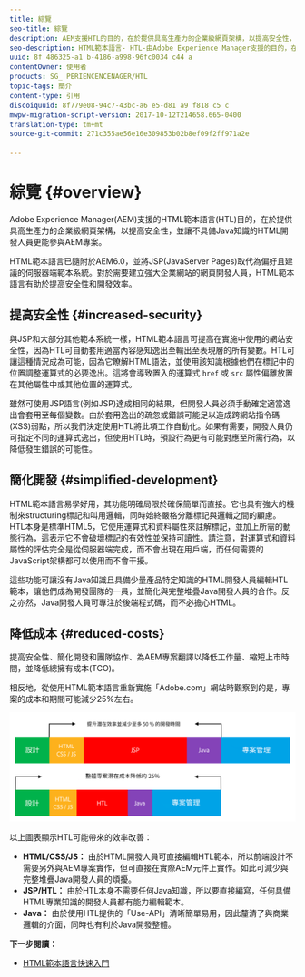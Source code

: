 ```yaml
---
title: 綜覽
seo-title: 綜覽
description: AEM支援HTL的目的，在於提供具高生產力的企業級網頁架構，以提高安全性，並讓不具備Java知識的HTML開發人員更能參與AEM專案。
seo-description: HTML範本語言- HTL-由Adobe Experience Manager支援的目的，在於提供具高生產力的企業級網頁架構，以提高安全性，並讓不具備Java知識的HTML開發人員更能參與AEM專案。
uuid: 8f 486325-a1 b-4186-a998-96fc0034 c44 a
contentOwner: 使用者
products: SG_ PERIENCENCENAGER/HTL
topic-tags: 簡介
content-type: 引用
discoiquuid: 8f779e08-94c7-43bc-a6 e5-d81 a9 f818 c5 c
mwpw-migration-script-version: 2017-10-12T214658.665-0400
translation-type: tm+mt
source-git-commit: 271c355ae56e16e309853b02b8ef09f2ff971a2e

---
```



# 綜覽 {#overview}

Adobe Experience Manager(AEM)支援的HTML範本語言(HTL)目的，在於提供具高生產力的企業級網頁架構，以提高安全性，並讓不具備Java知識的HTML開發人員更能參與AEM專案。

HTML範本語言已隨附於AEM6.0，並將JSP(JavaServer Pages)取代為偏好且建議的伺服器端範本系統。對於需要建立強大企業網站的網頁開發人員，HTML範本語言有助於提高安全性和開發效率。

## 提高安全性 {#increased-security}

與JSP和大部分其他範本系統一樣，HTML範本語言可提高在實施中使用的網站安全性，因為HTL可自動套用適當內容感知逸出至輸出至表現層的所有變數。HTL可讓這種情況成為可能，因為它瞭解HTML語法，並使用該知識根據他們在標記中的位置調整運算式的必要逸出。這將會導致置入的運算式 `href` 或 `src` 屬性偏離放置在其他屬性中或其他位置的運算式。

雖然可使用JSP語言(例如JSP)達成相同的結果，但開發人員必須手動確定適當逸出會套用至每個變數。由於套用逸出的疏忽或錯誤可能足以造成跨網站指令碼(XSS)弱點，所以我們決定使用HTL將此項工作自動化。如果有需要，開發人員仍可指定不同的運算式逸出，但使用HTL時，預設行為更有可能對應至所需行為，以降低發生錯誤的可能性。

## 簡化開發 {#simplified-development}

HTML範本語言易學好用，其功能明確局限於確保簡單而直接。它也具有強大的機制來structuring標記和叫用邏輯，同時始終嚴格分離標記與邏輯之間的顧慮。HTL本身是標準HTML5，它使用運算式和資料屬性來註解標記，並加上所需的動態行為，這表示它不會破壞標記的有效性並保持可讀性。請注意，對運算式和資料屬性的評估完全是從伺服器端完成，而不會出現在用戶端，而任何需要的JavaScript架構都可以使用而不會干擾。

這些功能可讓沒有Java知識且具備少量產品特定知識的HTML開發人員編輯HTL範本，讓他們成為開發團隊的一員，並簡化與完整堆疊Java開發人員的合作。反之亦然，Java開發人員可專注於後端程式碼，而不必擔心HTML。

## 降低成本 {#reduced-costs}

提高安全性、簡化開發和團隊協作、為AEM專案翻譯以降低工作量、縮短上市時間，並降低總擁有成本(TCO)。

相反地，從使用HTML範本語言重新實施「Adobe.com」網站時觀察到的是，專案的成本和期間可能減少25%左右。

![](assets/chlimage_1.png)

以上圖表顯示HTL可能帶來的效率改善：

* **HTML/CSS/JS：** 由於HTML開發人員可直接編輯HTL範本，所以前端設計不需要另外與AEM專案實作，但可直接在實際AEM元件上實作。如此可減少與完整堆疊Java開發人員的煩擾。
* **JSP/HTL：** 由於HTL本身不需要任何Java知識，所以要直接編寫，任何具備HTML專業知識的開發人員都有能力編輯範本。
* **Java：** 由於使用HTL提供的「Use-API」清晰簡單易用，因此釐清了與商業邏輯的介面，同時也有利於Java開發整體。

**下一步閱讀：**

* [HTML範本語言快速入門](getting-started.md)

